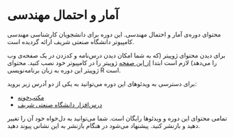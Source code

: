 # آمار و احتمال مهندسی
محتوای دوره‌ی آمار و احتمال مهندسی. این دوره برای دانشجویان کارشناسی مهندسی کامپیوتر دانشگاه صنعتی شریف ارائه گردیده است. 

برای دیدن محتوای ژوپیتر (که به شما امکان دیدن درس‌نامه و کدزدن در یک صفحه‌ی وب را می‌دهد) لازم است ابتدا [از این صفحه](https://jupyter.org/install) ژوپیتر را در کامپیوتر خود نصب کنید. محتوای ژوپیتر این دوره به زبان برنامه‌نویسی R است.

برای دسترسی به ویدئوهای این دوره می‌توانید به یکی از دو آدرس زیر بروید:
* [مکتب‌خونه](https://maktabkhooneh.org/course/آمار-احتمال-مهندسی-mk627/)
* [درس‌افزار دانشگاه صنعتی شریف](https://ocw.sharif.edu/course/id/269)

تمامی محتوای این دوره و ویدئوها رایگان است. شما می‌توانید به دل‌خواه خود آن را تغییر دهید و بازنشر کنید. پیشنهاد می‌شود در هنگام بازنشر به این نشانی پیوند دهید.
